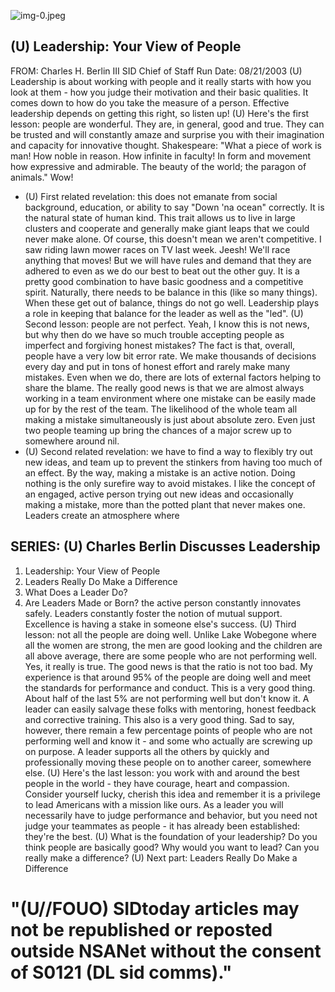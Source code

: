 ![img-0.jpeg](img-0.jpeg)

## (U) Leadership: Your View of People

FROM: Charles H. Berlin III
SID Chief of Staff
Run Date: 08/21/2003
(U) Leadership is about working with people and it really starts with how you look at them - how you judge their motivation and their basic qualities. It comes down to how do you take the measure of a person. Effective leadership depends on getting this right, so listen up!
(U) Here's the first lesson: people are wonderful. They are, in general, good and true. They can be trusted and will constantly amaze and surprise you with their imagination and capacity for innovative thought. Shakespeare: "What a piece of work is man! How noble in reason. How infinite in faculty! In form and movement how expressive and admirable. The beauty of the world; the paragon of animals." Wow!

- (U) First related revelation: this does not emanate from social background, education, or ability to say "Down 'na ocean" correctly. It is the natural state of human kind. This trait allows us to live in large clusters and cooperate and generally make giant leaps that we could never make alone. Of course, this doesn't mean we aren't competitive. I saw riding lawn mower races on TV last week. Jeesh! We'll race anything that moves! But we will have rules and demand that they are adhered to even as we do our best to beat out the other guy. It is a pretty good combination to have basic goodness and a competitive spirit. Naturally, there needs to be balance in this (like so many things). When these get out of balance, things do not go well. Leadership plays a role in keeping that balance for the leader as well as the "led".
(U) Second lesson: people are not perfect. Yeah, I know this is not news, but why then do we have so much trouble accepting people as imperfect and forgiving honest mistakes? The fact is that, overall, people have a very low bit error rate. We make thousands of decisions every day and put in tons of honest effort and rarely make many mistakes. Even when we do, there are lots of external factors helping to share the blame. The really good news is that we are almost always working in a team environment where one mistake can be easily made up for by the rest of the team. The likelihood of the whole team all making a mistake simultaneously is just about absolute zero. Even just two people teaming up bring the chances of a major screw up to somewhere around nil.
- (U) Second related revelation: we have to find a way to flexibly try out new ideas, and team up to prevent the stinkers from having too much of an effect. By the way, making a mistake is an active notion. Doing nothing is the only surefire way to avoid mistakes. I like the concept of an engaged, active person trying out new ideas and occasionally making a mistake, more than the potted plant that never makes one. Leaders create an atmosphere where


## SERIES: (U) Charles Berlin Discusses Leadership

1. Leadership: Your View of People
2. Leaders Really Do Make a Difference
3. What Does a Leader Do?
4. Are Leaders Made or Born?
the active person constantly innovates safely. Leaders constantly foster the notion of mutual support. Excellence is having a stake in someone else's success.
(U) Third lesson: not all the people are doing well. Unlike Lake Wobegone where all the women are strong, the men are good looking and the children are all above average, there are some people who are not performing well. Yes, it really is true. The good news is that the ratio is not too bad. My experience is that around $95 \%$ of the people are doing well and meet the standards for performance and conduct. This is a very good thing. About half of the last $5 \%$ are not performing well but don't know it. A leader can easily salvage these folks with mentoring, honest feedback and corrective training. This also is a very good thing. Sad to say, however, there remain a few percentage points of people who are not performing well and know it - and some who actually are screwing up on purpose. A leader supports all the others by quickly and professionally moving these people on to another career, somewhere else.
(U) Here's the last lesson: you work with and around the best people in the world - they have courage, heart and compassion. Consider yourself lucky, cherish this idea and remember it is a privilege to lead Americans with a mission like ours. As a leader you will necessarily have to judge performance and behavior, but you need not judge your teammates as people - it has already been established: they're the best.
(U) What is the foundation of your leadership? Do you think people are basically good? Why would you want to lead? Can you really make a difference?
(U) Next part: Leaders Really Do Make a Difference

# "(U//FOUO) SIDtoday articles may not be republished or reposted outside NSANet without the consent of S0121 (DL sid comms)."
